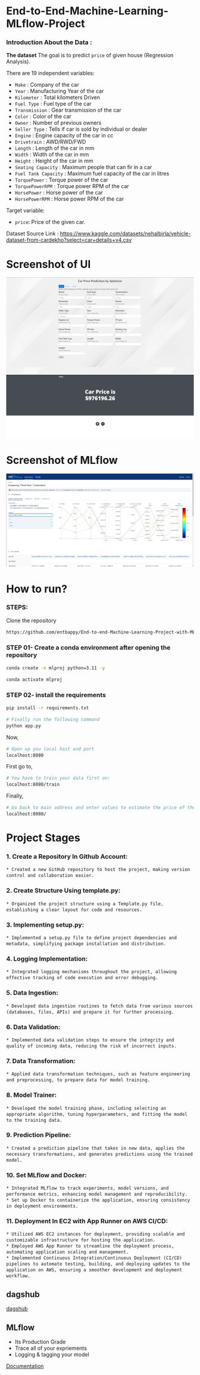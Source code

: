 # End-to-End-Machine-Learning-MLflow-Project

### Introduction About the Data :

**The dataset** The goal is to predict `price` of given house (Regression Analysis).

There are 19 independent variables:

*  `Make`                :   Company of the car
*  `Year`                :   Manufacturing Year of the car  
*  `Kilometer`           :   Total kilometers Driven 
*  `Fuel Type`           :   Fuel type of the car 
*  `Transmission`        :   Gear transmission of the car 
*  `Color`               :   Color of the car 
*  `Owner`               :   Number of previous owners 
*  `Seller Type`         :   Tells if car is sold by individual or dealer 
*  `Engine`              :   Engine capacity of the car in cc
*  `Drivetrain`          :   AWD/RWD/FWD
*  `Length`              :   Length of the car in mm
*  `Width`               :   Width of the car in mm
*  `Height`              :   Height of the car in mm
*  `Seating Capacity`    :   Maximum people that can fir in a car
*  `Fuel Tank Capacity`  :   Maximum fuel capacity of the car in litres
*  `TorquePower`         :   Torque power of the car
*  `TorquePowerRPM`      :   Torque power RPM of the car
*  `HorsePower`          :   Horse power of the car
*  `HorsePowerRPM`       :   Horse power RPM of the car

Target variable:
* `price`: Price of the given car.

Dataset Source Link :
https://www.kaggle.com/datasets/nehalbirla/vehicle-dataset-from-cardekho?select=car+details+v4.csv

# Screenshot of UI
![HomepageUI](./img/gui.png)
![PredictUI](./img/predict_gui.png)

# Screenshot of MLflow
![MLflow](./img/mlflow.png)


# How to run?
### STEPS:

Clone the repository

```bash
https://github.com/entbappy/End-to-end-Machine-Learning-Project-with-MLflow
```
### STEP 01- Create a conda environment after opening the repository

```bash
conda create -n mlproj python=3.11 -y
```

```bash
conda activate mlproj
```


### STEP 02- install the requirements
```bash
pip install -r requirements.txt
```


```bash
# Finally run the following command
python app.py
```

Now,
```bash
# Open up you local host and port
localhost:8080
```

First go to,
```bash
# You have to train your data first on:
localhost:8080/train
```

Finally,
```bash
# Go back to main address and enter values to estimate the price of the vehicle:
localhost:8080/
```

# Project Stages

### 1. Create a Repository In Github Account:
    * Created a new GitHub repository to host the project, making version control and collaboration easier.

### 2. Create Structure Using template.py:
    * Organized the project structure using a Template.py file, establishing a clear layout for code and resources.

### 3. Implementing setup.py:
    * Implemented a setup.py file to define project dependencies and metadata, simplifying package installation and distribution.

### 4. Logging Implementation:
    * Integrated logging mechanisms throughout the project, allowing effective tracking of code execution and error debugging.

### 5. Data Ingestion:
    * Developed data ingestion routines to fetch data from various sources (databases, files, APIs) and prepare it for further processing.

### 6. Data Validation:
    * Implemented data validation steps to ensure the integrity and quality of incoming data, reducing the risk of incorrect inputs.

### 7. Data Transformation:
    * Applied data transformation techniques, such as feature engineering and preprocessing, to prepare data for model training.

### 8. Model Trainer:
    * Developed the model training phase, including selecting an appropriate algorithm, tuning hyperparameters, and fitting the model to the training data.

### 9. Prediction Pipeline:
    * Created a prediction pipeline that takes in new data, applies the necessary transformations, and generates predictions using the trained model.

### 10. Set MLflow and Docker:
    * Integrated MLflow to track experiments, model versions, and performance metrics, enhancing model management and reproducibility.
    * Set up Docker to containerize the application, ensuring consistency in deployment environments.

### 11. Deployment In EC2 with App Runner on AWS CI/CD:
    * Utilized AWS EC2 instances for deployment, providing scalable and customizable infrastructure for hosting the application.
    * Employed AWS App Runner to streamline the deployment process, automating application scaling and management.
    * Implemented Continuous Integration/Continuous Deployment (CI/CD) pipelines to automate testing, building, and deploying updates to the application on AWS, ensuring a smoother development and deployment workflow.



## dagshub

[dagshub](https://dagshub.com/apheiron/End-to-End-Machine-Learning-MLflow-Project)

## MLflow

 - Its Production Grade
 - Trace all of your expriements
 - Logging & tagging your model
   
[Documentation](https://mlflow.org/docs/latest/index.html)

